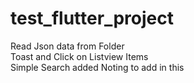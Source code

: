 # test_flutter_project

Read Json data from Folder <br/>
Toast and Click on Listview Items <br/>
Simple Search added
Noting to add in this
